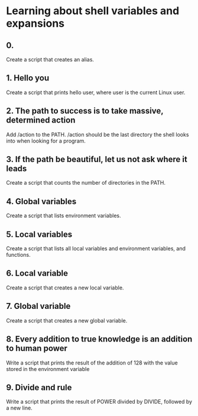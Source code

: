 # Learning about shell variables and expansions
## 0. <o>
Create a script that creates an alias.
## 1. Hello you
Create a script that prints hello user, where user is the current Linux user.
## 2. The path to success is to take massive, determined action
Add /action to the PATH. /action should be the last directory the shell looks into when looking for a program.
## 3. If the path be beautiful, let us not ask where it leads
Create a script that counts the number of directories in the PATH.
## 4. Global variables
Create a script that lists environment variables.
## 5. Local variables
Create a script that lists all local variables and environment variables, and functions.
## 6. Local variable
Create a script that creates a new local variable.
## 7. Global variable 
Create a script that creates a new global variable.
## 8. Every addition to true knowledge is an addition to human power
Write a script that prints the result of the addition of 128 with the value stored in the environment variable
## 9. Divide and rule
Write a script that prints the result of POWER divided by DIVIDE, followed by a new line.
